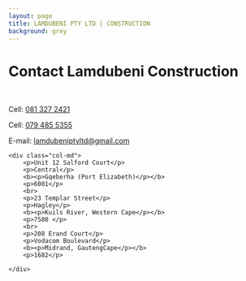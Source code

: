 ```yaml
---
layout: page
title: LAMDUBENI PTY LTD | CONSTRUCTION
background: grey
---
```

<div class="col-lg-12 text-center">
	<h1 class="section-heading text-uppercase">Contact Lamdubeni Construction</h1>
</div>

<br>

<div class="container contact-us">
  <div class="row">

  <div class="col-md">
		<p>Cell: <a href="tel:+27813272421"> 081 327 2421</a></p>
		<p>Cell: <a href="tel:+27794855355">079 485 5355</a></p>
		<p>E-mail: <a href="mailto:lamdubeniptyltd@gmail.com?subject=Mail from our Website">lamdubeniptyltd@gmail.com</a></p>
    </div>

    <div class="col-md">
		<p>Unit 12 Salford Court</p>
		<p>Central</p>
		<b><p>Gqeberha (Port Elizabeth)</p></b>
		<p>6001</p>
		<br>
		<p>23 Templar Street</p>
		<p>Hagley</p>
		<b><p>Kuils River, Western Cape</p></b>
		<p>7580 </p>
		<br>
		<p>208 Erand Court</p>
		<p>Vodacom Boulevard</p>
		<b><p>Midrand, GautengCape</p></b>
		<p>1682</p>

    </div>
    
  </div>
</div>

<br>


